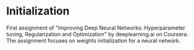 # Initialization

First assignment of "Improving Deep Neural Networks: Hyperparameter tuning, Regularization and Optimization" by deeplearning.ai on Coursera.
The assignment focuses on weights initialization for a neural network. 

